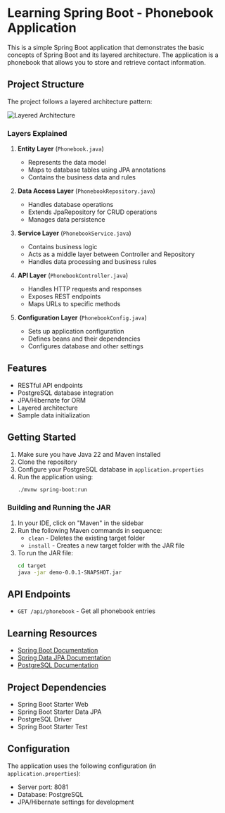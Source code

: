 # Learning Spring Boot - Phonebook Application

This is a simple Spring Boot application that demonstrates the basic concepts of Spring Boot and its layered architecture. The application is a phonebook that allows you to store and retrieve contact information.

## Project Structure

The project follows a layered architecture pattern:

![Layered Architecture](layer.png)

### Layers Explained

1. **Entity Layer** (`Phonebook.java`)

   - Represents the data model
   - Maps to database tables using JPA annotations
   - Contains the business data and rules

2. **Data Access Layer** (`PhonebookRepository.java`)

   - Handles database operations
   - Extends JpaRepository for CRUD operations
   - Manages data persistence

3. **Service Layer** (`PhonebookService.java`)

   - Contains business logic
   - Acts as a middle layer between Controller and Repository
   - Handles data processing and business rules

4. **API Layer** (`PhonebookController.java`)

   - Handles HTTP requests and responses
   - Exposes REST endpoints
   - Maps URLs to specific methods

5. **Configuration Layer** (`PhonebookConfig.java`)
   - Sets up application configuration
   - Defines beans and their dependencies
   - Configures database and other settings

## Features

- RESTful API endpoints
- PostgreSQL database integration
- JPA/Hibernate for ORM
- Layered architecture
- Sample data initialization

## Getting Started

1. Make sure you have Java 22 and Maven installed
2. Clone the repository
3. Configure your PostgreSQL database in `application.properties`
4. Run the application using:
   ```bash
   ./mvnw spring-boot:run
   ```

### Building and Running the JAR

1. In your IDE, click on "Maven" in the sidebar
2. Run the following Maven commands in sequence:
   - `clean` - Deletes the existing target folder
   - `install` - Creates a new target folder with the JAR file
3. To run the JAR file:
   ```bash
   cd target
   java -jar demo-0.0.1-SNAPSHOT.jar
   ```

## API Endpoints

- `GET /api/phonebook` - Get all phonebook entries

## Learning Resources

- [Spring Boot Documentation](https://docs.spring.io/spring-boot/docs/current/reference/htmlsingle/)
- [Spring Data JPA Documentation](https://docs.spring.io/spring-data/jpa/docs/current/reference/html/)
- [PostgreSQL Documentation](https://www.postgresql.org/docs/)

## Project Dependencies

- Spring Boot Starter Web
- Spring Boot Starter Data JPA
- PostgreSQL Driver
- Spring Boot Starter Test

## Configuration

The application uses the following configuration (in `application.properties`):

- Server port: 8081
- Database: PostgreSQL
- JPA/Hibernate settings for development
